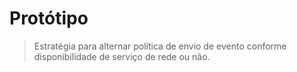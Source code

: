 ﻿# Protótipo

> Estratégia para alternar política de envio de evento conforme
> disponibilidade de serviço de rede ou não.